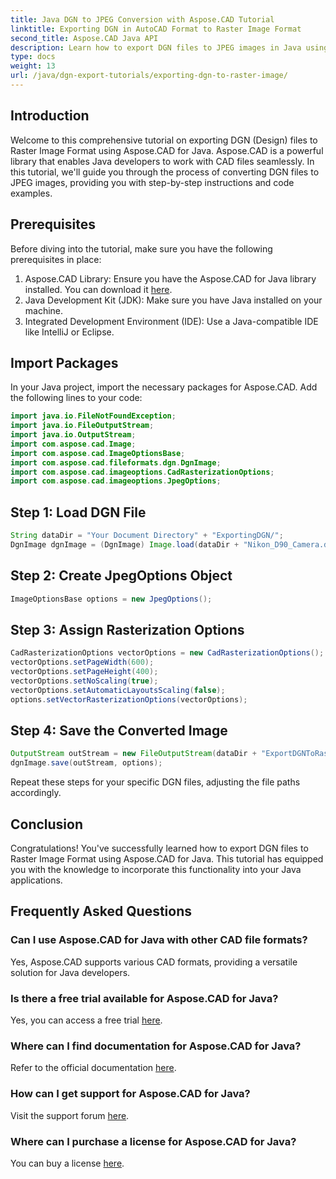 ```yaml
---
title: Java DGN to JPEG Conversion with Aspose.CAD Tutorial
linktitle: Exporting DGN in AutoCAD Format to Raster Image Format
second_title: Aspose.CAD Java API
description: Learn how to export DGN files to JPEG images in Java using Aspose.CAD. This step-by-step tutorial guides you through the process effortlessly.
type: docs
weight: 13
url: /java/dgn-export-tutorials/exporting-dgn-to-raster-image/
---
```

## Introduction
Welcome to this comprehensive tutorial on exporting DGN (Design) files to Raster Image Format using Aspose.CAD for Java. Aspose.CAD is a powerful library that enables Java developers to work with CAD files seamlessly. In this tutorial, we'll guide you through the process of converting DGN files to JPEG images, providing you with step-by-step instructions and code examples.
## Prerequisites
Before diving into the tutorial, make sure you have the following prerequisites in place:
1. Aspose.CAD Library: Ensure you have the Aspose.CAD for Java library installed. You can download it [here](https://releases.aspose.com/cad/java/).
2. Java Development Kit (JDK): Make sure you have Java installed on your machine.
3. Integrated Development Environment (IDE): Use a Java-compatible IDE like IntelliJ or Eclipse.
## Import Packages
In your Java project, import the necessary packages for Aspose.CAD. Add the following lines to your code:
```java
import java.io.FileNotFoundException;
import java.io.FileOutputStream;
import java.io.OutputStream;
import com.aspose.cad.Image;
import com.aspose.cad.ImageOptionsBase;
import com.aspose.cad.fileformats.dgn.DgnImage;
import com.aspose.cad.imageoptions.CadRasterizationOptions;
import com.aspose.cad.imageoptions.JpegOptions;
```
## Step 1: Load DGN File
```java
String dataDir = "Your Document Directory" + "ExportingDGN/";
DgnImage dgnImage = (DgnImage) Image.load(dataDir + "Nikon_D90_Camera.dgn");
```
## Step 2: Create JpegOptions Object
```java
ImageOptionsBase options = new JpegOptions();
```
## Step 3: Assign Rasterization Options
```java
CadRasterizationOptions vectorOptions = new CadRasterizationOptions();
vectorOptions.setPageWidth(600);
vectorOptions.setPageHeight(400);
vectorOptions.setNoScaling(true);
vectorOptions.setAutomaticLayoutsScaling(false);
options.setVectorRasterizationOptions(vectorOptions);
```
## Step 4: Save the Converted Image
```java
OutputStream outStream = new FileOutputStream(dataDir + "ExportDGNToRasterImage_Out.jpg");
dgnImage.save(outStream, options);
```
Repeat these steps for your specific DGN files, adjusting the file paths accordingly.
## Conclusion
Congratulations! You've successfully learned how to export DGN files to Raster Image Format using Aspose.CAD for Java. This tutorial has equipped you with the knowledge to incorporate this functionality into your Java applications.
## Frequently Asked Questions
### Can I use Aspose.CAD for Java with other CAD file formats?
Yes, Aspose.CAD supports various CAD formats, providing a versatile solution for Java developers.
### Is there a free trial available for Aspose.CAD for Java?
Yes, you can access a free trial [here](https://releases.aspose.com/).
### Where can I find documentation for Aspose.CAD for Java?
Refer to the official documentation [here](https://reference.aspose.com/cad/java/).
### How can I get support for Aspose.CAD for Java?
Visit the support forum [here](https://forum.aspose.com/c/cad/19).
### Where can I purchase a license for Aspose.CAD for Java?
You can buy a license [here](https://purchase.aspose.com/buy).
